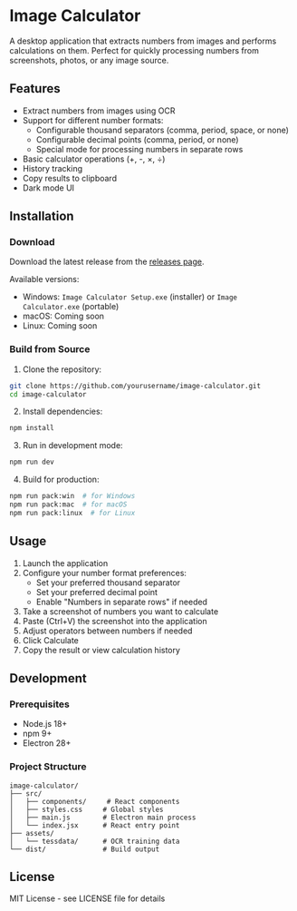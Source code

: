 # Image Calculator

A desktop application that extracts numbers from images and performs calculations on them. Perfect for quickly processing numbers from screenshots, photos, or any image source.

## Features

- Extract numbers from images using OCR
- Support for different number formats:
  - Configurable thousand separators (comma, period, space, or none)
  - Configurable decimal points (comma, period, or none)
  - Special mode for processing numbers in separate rows
- Basic calculator operations (+, -, ×, ÷)
- History tracking
- Copy results to clipboard
- Dark mode UI

## Installation

### Download

Download the latest release from the [releases page](https://github.com/yourusername/image-calculator/releases).

Available versions:
- Windows: `Image Calculator Setup.exe` (installer) or `Image Calculator.exe` (portable)
- macOS: Coming soon
- Linux: Coming soon

### Build from Source

1. Clone the repository:
```bash
git clone https://github.com/yourusername/image-calculator.git
cd image-calculator
```

2. Install dependencies:
```bash
npm install
```

3. Run in development mode:
```bash
npm run dev
```

4. Build for production:
```bash
npm run pack:win  # for Windows
npm run pack:mac  # for macOS
npm run pack:linux  # for Linux
```

## Usage

1. Launch the application
2. Configure your number format preferences:
   - Set your preferred thousand separator
   - Set your preferred decimal point
   - Enable "Numbers in separate rows" if needed
3. Take a screenshot of numbers you want to calculate
4. Paste (Ctrl+V) the screenshot into the application
5. Adjust operators between numbers if needed
6. Click Calculate
7. Copy the result or view calculation history

## Development

### Prerequisites

- Node.js 18+
- npm 9+
- Electron 28+

### Project Structure

```
image-calculator/
├── src/
│   ├── components/     # React components
│   ├── styles.css     # Global styles
│   ├── main.js        # Electron main process
│   └── index.jsx      # React entry point
├── assets/
│   └── tessdata/      # OCR training data
└── dist/              # Build output
```

## License

MIT License - see LICENSE file for details 